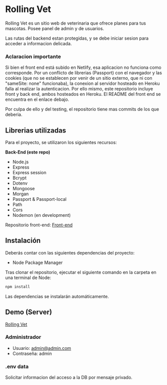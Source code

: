 # Rolling Vet

Rolling Vet es un sitio web de veterinaria que ofrece planes para tus mascotas. Posee panel de admin y de usuarios.

Las rutas del backend estan protegidas, y se debe iniciar sesion para acceder a informacion delicada.

### Aclaracion importante

Si bien el front end está subido en Netlify, esa aplicacion no funciona como corresponde. Por un conflicto de librerias (Passport) con el navegador y las cookies (que no se establecen por venir de un sitio externo, que ni con "sameSite: none" funcionaba), la conexion al servidor hosteado en Heroku falla al realizar la autenticacion. Por ello mismo, este repositorio incluye front y back end, ambos hosteados en Heroku. El README del front end se encuentra en el enlace debajo.

Por culpa de ello y del testing, el repositorio tiene mas commits de los que deberia.

## Librerias utilizadas

Para el proyecto, se utilizaron los siguientes recursos:

**Back-End (este repo)**

- Node.js
- Express
- Express session
- Bcrypt
- Dotenv
- Mongoose
- Morgan
- Passport & Passport-local
- Path
- Cors
- Nodemon (en development)

Repositorio front-end: [Front-end](https://github.com/ezeamin/rollingVet)

## Instalación

Deberás contar con las siguientes dependencias del proyecto:

- Node Package Manager

Tras clonar el repositorio, ejecutar el siguiente comando en la carpeta en una terminal de Node:

```bash
npm install
```

Las dependencias se instalarán automáticamente. 

## Demo (Server)
[Rolling Vet](https://rollingvet.herokuapp.com)

### Administrador

- Usuario: admin@admin.com
- Contraseña: admin

### .env data

Solicitar informacion del acceso a la DB por mensaje privado.